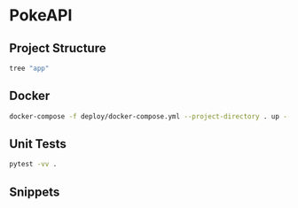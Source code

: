 # PokeAPI


## Project Structure
```bash
tree "app"
```

## Docker
```bash
docker-compose -f deploy/docker-compose.yml --project-directory . up --build
```

## Unit Tests
```bash
pytest -vv .
```

## Snippets
